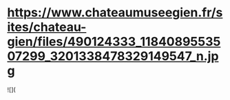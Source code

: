 # https://www.chateaumuseegien.fr/sites/chateau-gien/files/490124333_1184089553507299_3201338478329149547_n.jpg

![](
